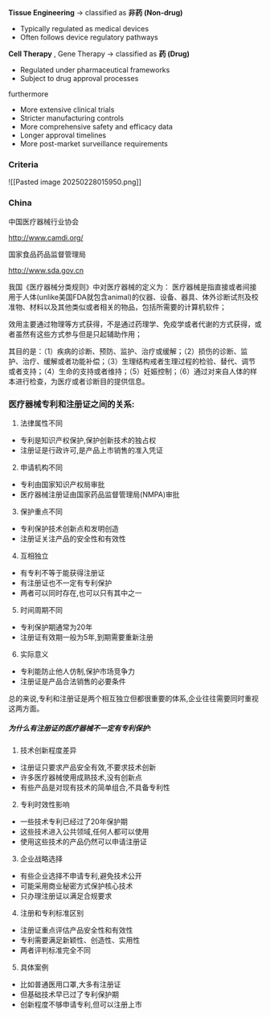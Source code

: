 **Tissue Engineering** → classified as  **非药 (Non-drug)**
- Typically regulated as medical devices
- Often follows device regulatory pathways


**Cell Therapy** , Gene Therapy → classified as **药 (Drug)**
- Regulated under pharmaceutical frameworks
- Subject to drug approval processes

furthermore
- More extensive clinical trials
- Stricter manufacturing controls
- More comprehensive safety and efficacy data
- Longer approval timelines
- More post-market surveillance requirements
### Criteria

![[Pasted image 20250228015950.png]]
### China
中国医疗器械行业协会

http://www.camdi.org/

国家食品药品监督管理局

http://www.sda.gov.cn

我国《医疗器械分类规则》中对医疗器械的定义为：
医疗器械是指直接或者间接用于人体(unlike美国FDA就包含animal)的仪器、设备、器具、体外诊断试剂及校准物、材料以及其他类似或者相关的物品，包括所需要的计算机软件；

效用主要通过物理等方式获得，不是通过药理学、免疫学或者代谢的方式获得，或者虽然有这些方式参与但是只起辅助作用；

其目的是：（1）疾病的诊断、预防、监护、治疗或缓解；（2）损伤的诊断、监护、治疗、缓解或者功能补偿；（3）生理结构戒者生理过程的检验、替代、调节或者支持；（4）生命的支持或者维持；（5）妊娠控制；（6）通过对来自人体的样本进行检查，为医疗或者诊断目的提供信息。
### 医疗器械专利和注册证之间的关系:

1. 法律属性不同

- 专利是知识产权保护,保护创新技术的独占权
- 注册证是行政许可,是产品上市销售的准入凭证

2. 申请机构不同

- 专利由国家知识产权局审批
- 医疗器械注册证由国家药品监督管理局(NMPA)审批

3. 保护重点不同

- 专利保护技术创新点和发明创造
- 注册证关注产品的安全性和有效性

4. 互相独立

- 有专利不等于能获得注册证
- 有注册证也不一定有专利保护
- 两者可以同时存在,也可以只有其中之一

5. 时间周期不同

- 专利保护期通常为20年
- 注册证有效期一般为5年,到期需要重新注册

6. 实际意义

- 专利能防止他人仿制,保护市场竞争力
- 注册证是产品合法销售的必要条件

总的来说,专利和注册证是两个相互独立但都很重要的体系,企业往往需要同时重视这两方面。


##### 为什么有注册证的医疗器械不一定有专利保护:

1. 技术创新程度差异

- 注册证只要求产品安全有效,不要求技术创新
- 许多医疗器械使用成熟技术,没有创新点
- 有些产品是对现有技术的简单组合,不具备专利性

2. 专利时效性影响

- 一些技术专利已经过了20年保护期
- 这些技术进入公共领域,任何人都可以使用
- 使用这些技术的产品仍然可以申请注册证

3. 企业战略选择

- 有些企业选择不申请专利,避免技术公开
- 可能采用商业秘密方式保护核心技术
- 只办理注册证以满足合规要求

4. 注册和专利标准区别

- 注册证重点评估产品安全性和有效性
- 专利需要满足新颖性、创造性、实用性
- 两者评判标准完全不同

5. 具体案例

- 比如普通医用口罩,大多有注册证
- 但基础技术早已过了专利保护期
- 创新程度不够申请专利,但可以注册上市